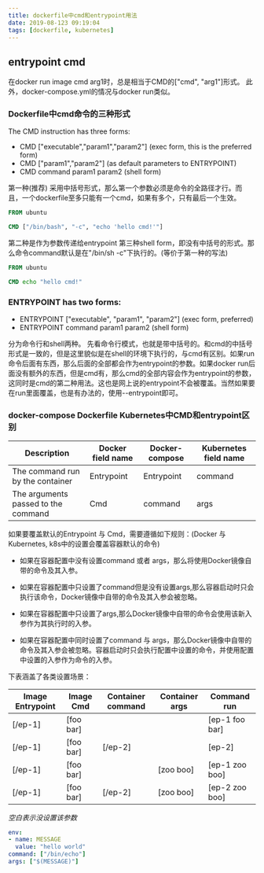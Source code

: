 ```yaml
---
title: dockerfile中cmd和entrypoint用法
date: 2019-08-123 09:19:04
tags: [dockerfile, kubernetes]
---
```

## entrypoint cmd

在docker run image cmd arg1时，总是相当于CMD的["cmd", "arg1"]形式。 此外，docker-compose.yml的情况与docker run类似。

### Dockerfile中cmd命令的三种形式
The CMD instruction has three forms:

- CMD ["executable","param1","param2"] (exec form, this is the preferred form)
- CMD ["param1","param2"] (as default parameters to ENTRYPOINT)
- CMD command param1 param2 (shell form)

第一种(推荐)
采用中括号形式，那么第一个参数必须是命令的全路径才行。而且，一个dockerfile至多只能有一个cmd，如果有多个，只有最后一个生效。

```dockerfile
FROM ubuntu

CMD ["/bin/bash", "-c", "echo 'hello cmd!'"]
```

第二种是作为参数传递给entrypoint
第三种shell form，即没有中括号的形式。那么命令command默认是在"/bin/sh -c"下执行的。(等价于第一种的写法)

```dockerfile
FROM ubuntu

CMD echo "hello cmd!"
```

### ENTRYPOINT has two forms:

- ENTRYPOINT ["executable", "param1", "param2"] (exec form, preferred)
- ENTRYPOINT command param1 param2 (shell form)

分为命令行和shell两种。
先看命令行模式，也就是带中括号的。和cmd的中括号形式是一致的，但是这里貌似是在shell的环境下执行的，与cmd有区别。如果run命令后面有东西，那么后面的全部都会作为entrypoint的参数。如果docker run后面没有额外的东西，但是cmd有，那么cmd的全部内容会作为entrypoint的参数，这同时是cmd的第二种用法。这也是网上说的entrypoint不会被覆盖。当然如果要在run里面覆盖，也是有办法的，使用--entrypoint即可。

### docker-compose Dockerfile Kubernetes中CMD和entrypoint区别

| Description                      | Docker field name | Docker-compose  | Kubernetes field name|
| -------------                    | -------------     | -----           |----    |
| The command run by the container | Entrypoint        | Entrypoint      |command|
| The arguments passed to the command | Cmd            | command         |args|

如果要覆盖默认的Entrypoint 与 Cmd，需要遵循如下规则：(Docker 与 Kubernetes, k8s中的设置会覆盖容器默认的命令)

- 如果在容器配置中没有设置command 或者 args，那么将使用Docker镜像自带的命令及其入参。

- 如果在容器配置中只设置了command但是没有设置args,那么容器启动时只会执行该命令，Docker镜像中自带的命令及其入参会被忽略。

- 如果在容器配置中只设置了args,那么Docker镜像中自带的命令会使用该新入参作为其执行时的入参。

- 如果在容器配置中同时设置了command 与 args，那么Docker镜像中自带的命令及其入参会被忽略。容器启动时只会执行配置中设置的命令，并使用配置中设置的入参作为命令的入参。

下表涵盖了各类设置场景：

|Image Entrypoint	|Image Cmd	|Container command	|Container args	|Command run|
|---|---|---|---|---|
|[/ep-1]	|[foo bar]	| <not set>	| <not set>	|[ep-1 foo bar]|
|[/ep-1]	|[foo bar]	|[/ep-2]	|<not set>	|[ep-2]        |
|[/ep-1]	|[foo bar]	|<not set>	|[zoo boo]	|[ep-1 zoo boo]|
|[/ep-1]	|[foo bar]	|[/ep-2]	|[zoo boo]	|[ep-2 zoo boo]|

*空白表示没设置该参数*

```yaml
env:
- name: MESSAGE
  value: "hello world"
command: ["/bin/echo"]
args: ["$(MESSAGE)"]
```

